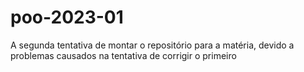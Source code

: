 # poo-2023-01
A segunda tentativa de montar o repositório para a matéria, devido a problemas causados na tentativa de corrigir o primeiro


